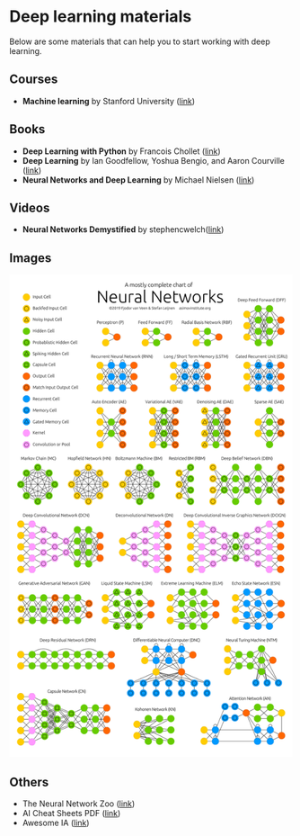 # Deep learning materials

Below are some materials that can help you to start working with deep learning.

## Courses

- **Machine learning** by Stanford University ([link](https://www.coursera.org/learn/machine-learning/))

## Books

- **Deep Learning with Python** by Francois Chollet ([link](https://www.amazon.com/Deep-Learning-Python-Francois-Chollet/dp/1617294438/))
- **Deep Learning** by Ian Goodfellow, Yoshua Bengio, and Aaron Courville ([link](http://www.deeplearningbook.org/))
- **Neural Networks and Deep Learning** by Michael Nielsen ([link](http://neuralnetworksanddeeplearning.com/))

## Videos

- **Neural Networks Demystified** by stephencwelch([link](https://www.youtube.com/watch?v=bxe2T-V8XRs&list=PLiaHhY2iBX9hdHaRr6b7XevZtgZRa1PoU/))

## Images

![Neural Network Zoo](https://github.com/claudioscheer/claudioscheer.github.io/raw/master/posts/images/NeuralNetworkZoo.png "Neural Network Zoo")

## Others

- The Neural Network Zoo ([link](https://www.asimovinstitute.org/neural-network-zoo/))
- AI Cheat Sheets PDF ([link](http://www.becominghumanai.com/))
- Awesome IA ([link](https://github.com/ChristosChristofidis/awesome-deep-learning/))
